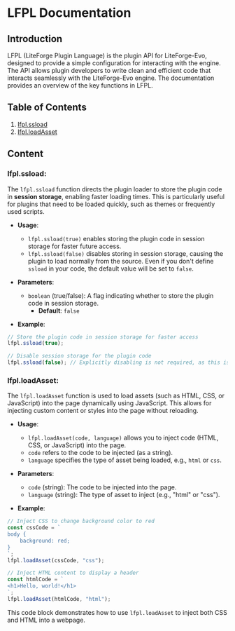 # LFPL Documentation

## Introduction

LFPL (LiteForge Plugin Language) is the plugin API for LiteForge-Evo, designed to provide a simple configuration for interacting with the engine. The API allows plugin developers to write clean and efficient code that interacts seamlessly with the LiteForge-Evo engine. The documentation provides an overview of the key functions in LFPL.

## Table of Contents
1. [lfpl.ssload](#lfplssload)
2. [lfpl.loadAsset](#lfplloadasset)

## Content

### **lfpl.ssload**:
The `lfpl.ssload` function directs the plugin loader to store the plugin code in **session storage**, enabling faster loading times. This is particularly useful for plugins that need to be loaded quickly, such as themes or frequently used scripts.

- **Usage**:
  - `lfpl.ssload(true)` enables storing the plugin code in session storage for faster future access.
  - `lfpl.ssload(false)` disables storing in session storage, causing the plugin to load normally from the source. Even if you don't define `ssload` in your code, the default value will be set to `false`.

- **Parameters**:
  - `boolean` (true/false): A flag indicating whether to store the plugin code in session storage.
    - **Default**: `false`

- **Example**:
```js
// Store the plugin code in session storage for faster access
lfpl.ssload(true);

// Disable session storage for the plugin code
lfpl.ssload(false); // Explicitly disabling is not required, as this is the default behaviour.
```

### **lfpl.loadAsset**:
The `lfpl.loadAsset` function is used to load assets (such as HTML, CSS, or JavaScript) into the page dynamically using JavaScript. This allows for injecting custom content or styles into the page without reloading.

- **Usage**:
  - `lfpl.loadAsset(code, language)` allows you to inject code (HTML, CSS, or JavaScript) into the page.
  - `code` refers to the code to be injected (as a string).
  - `language` specifies the type of asset being loaded, e.g., `html` or `css`.

- **Parameters**:
  - `code` (string): The code to be injected into the page.
  - `language` (string): The type of asset to inject (e.g., "html" or "css").

- **Example**:
```js
// Inject CSS to change background color to red
const cssCode = `
body {
	background: red;
}
`;
lfpl.loadAsset(cssCode, "css");

// Inject HTML content to display a header
const htmlCode = `
<h1>Hello, world!</h1>
`;
lfpl.loadAsset(htmlCode, "html");
```
This code block demonstrates how to use `lfpl.loadAsset` to inject both CSS and HTML into a webpage.
